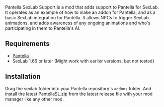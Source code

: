 Pantella SexLab Support is a mod that adds support to Pantella for SexLab. It operates as an example of how to make an addon for Pantella, and as a basic SexLab integration for Pantella. It allows NPCs to trigger SexLab animations, and adds awareness of any ongoing animations and who's participating in them to Pantella's AI.

## Requirements
- [Pantella](https://github.com/Pathos14489/Pantella)
- SexLab 1.66 or later (Might work with earlier versions, but not tested)

## Installation

Drag the sexlab folder into your Pantella repository's `addons` folder. And install the latest PantellaSL.zip from the latest release file with your mod manager like any other mod.